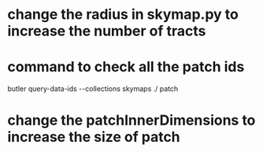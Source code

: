 # change the radius in skymap.py to increase the number of tracts

# command to check all the patch ids
butler query-data-ids --collections skymaps ./ patch

# change the patchInnerDimensions to increase the size of patch
